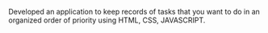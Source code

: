 Developed an application to keep records of tasks that you want to do in an organized order of priority using HTML, CSS, JAVASCRIPT.

